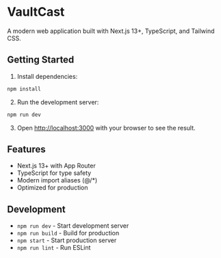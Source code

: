 # VaultCast

A modern web application built with Next.js 13+, TypeScript, and Tailwind CSS.

## Getting Started

1. Install dependencies:

```bash
npm install
```

2. Run the development server:

```bash
npm run dev
```

3. Open [http://localhost:3000](http://localhost:3000) with your browser to see the result.

## Features

- Next.js 13+ with App Router
- TypeScript for type safety
- Modern import aliases (@/\*)
- Optimized for production

## Development

- `npm run dev` - Start development server
- `npm run build` - Build for production
- `npm start` - Start production server
- `npm run lint` - Run ESLint
